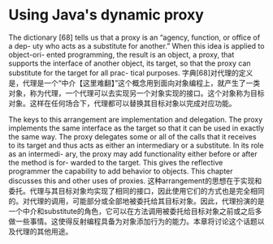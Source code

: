 # Using Java's dynamic proxy


The dictionary [68] tells us that a proxy is an “agency, function, or office of a dep- uty who acts as a substitute for another.” When this idea is applied to object-ori- ented programming, the result is an object, a proxy, that supports the interface of another object, its target, so that the proxy can substitute for the target for all prac- tical purposes.
字典[68]对代理的定义是，代理是一个“中介【这里难翻】”这个概念用到面向对象编程上，就产生了一类对象，称为代理，一个代理可以去实现另一个对象实现的接口。这个对象称为目标对象。这样在任何场合下，代理都可以替换其目标对象以完成对应功能。


The keys to this arrangement are implementation and delegation. The proxy implements the same interface as the target so that it can be used in exactly the same way. The proxy delegates some or all of the calls that it receives to its target and thus acts as either an intermediary or a substitute. In its role as an intermedi- ary, the proxy may add functionality either before or after the method is for- warded to the target. This gives the reflective programmer the capability to add behavior to objects. This chapter discusses this and other uses of proxies.
这种arrangement的思想在于实现和委托。代理与其目标对象均实现了相同的接口，因此使用它们的方式也是完全相同的。对代理的调用，可能部分或全部地被委托给其目标对象。因此，代理扮演的是一个中介和substitute的角色，它可以在方法调用被委托给目标对象之前或之后多做一些事情。这使得反射编程具备为对象添加行为的能力。本章将讨论这个话题以及代理的其他用途。
